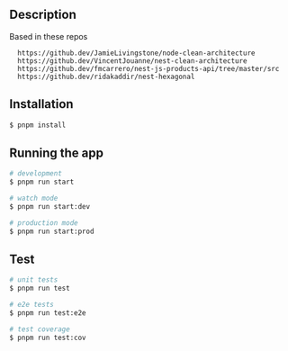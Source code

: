 ## Description
Based in these repos

```
  https://github.dev/JamieLivingstone/node-clean-architecture
  https://github.dev/VincentJouanne/nest-clean-architecture
  https://github.dev/fmcarrero/nest-js-products-api/tree/master/src
  https://github.dev/ridakaddir/nest-hexagonal
```


## Installation

```bash
$ pnpm install
```

## Running the app

```bash
# development
$ pnpm run start

# watch mode
$ pnpm run start:dev

# production mode
$ pnpm run start:prod
```

## Test

```bash
# unit tests
$ pnpm run test

# e2e tests
$ pnpm run test:e2e

# test coverage
$ pnpm run test:cov
```
